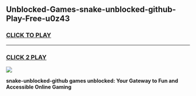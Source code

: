 
## Unblocked-Games-snake-unblocked-github-Play-Free-u0z43
<h3>
<a href="https://premium76.site?title=snake-unblocked-github&ref=20M">CLICK TO PLAY</a></h3>
<hr>

<h3>
<a href="https://premium76.site?title=snake-unblocked-github&ref=20M">CLICK 2 PLAY</a>
  
</h3>

<a href="https://premium76.site?title=snake-unblocked-github&ref=19M"><img src="https://clearcache.store/games.png"></a>


**snake-unblocked-github games unblocked: Your Gateway to Fun and Accessible Online Gaming**
